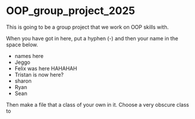 # OOP_group_project_2025
This is going to be a group project that we work on OOP skills with.

When you have got in here, put a hyphen (-) and then your name in the space below.
- names here
- Jeggo
- Felix was here HAHAHAH
- Tristan is now here?
- sharon
- Ryan
- Sean



Then make a file that a class of your own in it. Choose a very obscure class to 
